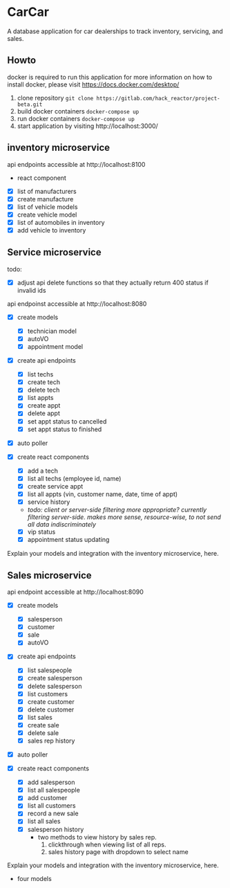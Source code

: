 # CarCar

A database application for car dealerships to track inventory, servicing, and sales.

## Howto

docker is required to run this application
for more information on how to install docker, please visit https://docs.docker.com/desktop/

1. clone repository
   `git clone https://gitlab.com/hack_reactor/project-beta.git`
2. build docker containers
   `docker-compose up`
3. run docker containers
   `docker-compose up`
4. start application by visiting http://localhost:3000/

## inventory microservice

api endpoints accessible at http://localhost:8100

- react component

- [x] list of manufacturers
- [x] create manufacture
- [x] list of vehicle models
- [x] create vehicle model
- [x] list of automobiles in inventory
- [x] add vehicle to inventory

## Service microservice

todo:

- [x] adjust api delete functions so that they actually return 400 status if invalid ids

api endpoinst accessible at http://localhost:8080

- [x] create models

  - [x] technician model
  - [x] autoVO
  - [x] appointment model

- [x] create api endpoints

  - [x] list techs
  - [x] create tech
  - [x] delete tech
  - [x] list appts
  - [x] create appt
  - [x] delete appt
  - [x] set appt status to cancelled
  - [x] set appt status to finished

- [x] auto poller

- [x] create react components
  - [x] add a tech
  - [x] list all techs (employee id, name)
  - [x] create service appt
  - [x] list all appts (vin, customer name, date, time of appt)
  - [x] service history
  - _todo: client or server-side filtering more appropriate? currently filtering server-side. makes more sense, resource-wise, to not send all data indiscriminately_
  - [x] vip status
  - [x] appointment status updating

Explain your models and integration with the inventory
microservice, here.

## Sales microservice

api endpoint accessible at http://localhost:8090

- [x] create models

  - [x] salesperson
  - [x] customer
  - [x] sale
  - [x] autoVO

- [x] create api endpoints

  - [x] list salespeople
  - [x] create salesperson
  - [x] delete salesperson
  - [x] list customers
  - [x] create customer
  - [x] delete customer
  - [x] list sales
  - [x] create sale
  - [x] delete sale
  - [x] sales rep history

- [x] auto poller

- [x] create react components

  - [x] add salesperson
  - [x] list all salespeople
  - [x] add customer
  - [x] list all customers
  - [x] record a new sale
  - [x] list all sales
  - [x] salesperson history
    - two methods to view history by sales rep.
      1. clickthrough when viewing list of all reps.
      2. sales history page with dropdown to select name

Explain your models and integration with the inventory
microservice, here.

- four models
